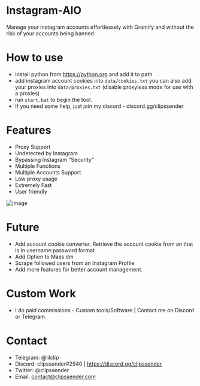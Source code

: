 # Instagram-AIO
Manage your instagram accounts effortlessely with Gramify and without the risk of your accounts being banned

# How to use
* Install python from https://python.org and add it to path
* add instagram account cookies into `data/cookies.txt` you can also add your proxies into `data/proxies.txt` (disable proxyless mode for use with a proxies)
* run `start.bat` to begin the tool.
* If you need some help, just join my discord - discord.gg/clipssender

# Features
* Proxy Support
* Undetected by Instagram
* Bypassing Instagram "Security"
* Multiple Functions
* Multiple Accounts Support
* Low proxy usage
* Extremely Fast
* User friendly

![image](https://user-images.githubusercontent.com/99218607/196146059-69d0e2e9-32b3-4e1f-9f3c-9449b0358411.png)

# Future
* Add account cookie converter. Retrieve the account cookie from an that is in username:password format
* Add Option to Mass dm
* Scrape followed users from an Instagram Profile
* Add more features for better account management.


# Custom Work
* I do paid commissions - Custom tools/Software | Contact me on Discord or Telegram.

# Contact
* Telegram: @lilclip
* Discord: clipssender#2940 | https://discord.gg/clipssender
* Twitter: @clipssender
* Email: contact@clipssender.com


